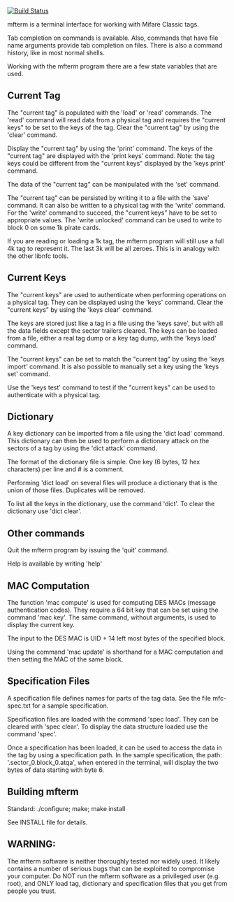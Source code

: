 [![Build Status](https://travis-ci.org/4ZM/mfterm.svg?branch=master)](https://travis-ci.org/4ZM/mfterm)

mfterm is a terminal interface for working with Mifare Classic tags.

Tab completion on commands is available. Also, commands that have file
name arguments provide tab completion on files. There is also a
command history, like in most normal shells.

Working with the mfterm program there are a few state variables that
are used.

Current Tag
-----------
The "current tag" is populated with the 'load' or 'read' commands. The
'read' command will read data from a physical tag and requires the
"current keys" to be set to the keys of the tag. Clear the "current
tag" by using the 'clear' command.

Display the "current tag" by using the 'print' command. The keys of
the "current tag" are displayed with the 'print keys' command. Note:
the tag keys could be different from the "current keys" displayed by
the 'keys print' command.

The data of the "current tag" can be manipulated with the 'set'
command.

The "current tag" can be persisted by writing it to a file with the
'save' command. It can also be written to a physical tag with the
'write' command. For the 'write' command to succeed, the "current
keys" have to be set to appropriate values. The 'write unlocked'
command can be used to write to block 0 on some 1k pirate cards.

If you are reading or loading a 1k tag, the mfterm program will still
use a full 4k tag to represent it. The last 3k will be all
zeroes. This is in analogy with the other libnfc tools.

Current Keys
------------
The "current keys" are used to authenticate when performing operations
on a physical tag. They can be displayed using the 'keys'
command. Clear the "current keys" by using the 'keys clear' command.

The keys are stored just like a tag in a file using the 'keys save',
but with all the data fields except the sector trailers cleared. The
keys can be loaded from a file, either a real tag dump or a key tag
dump, with the 'keys load' command.

The "current keys" can be set to match the "current tag" by using the
'keys import' command. It is also possible to manually set a key using
the 'keys set' command.

Use the 'keys test' command to test if the "current keys" can be used
to authenticate with a physical tag.

Dictionary
----------
A key dictionary can be imported from a file using the 'dict load'
command. This dictionary can then be used to perform a dictionary
attack on the sectors of a tag by using the 'dict attack' command.

The format of the dictionary file is simple. One key (6 bytes, 12 hex
characters) per line and # is a comment. 

Performing 'dict load' on several files will produce a dictionary that
is the union of those files. Duplicates will be removed.

To list all the keys in the dictionary, use the command 'dict'. To
clear the dictionary use 'dict clear'.

Other commands
--------------
Quit the mfterm program by issuing the 'quit' command.

Help is available by writing 'help'


MAC Computation
---------------

The function 'mac compute' is used for computing DES MACs (message
authentication codes). They require a 64 bit key that can be set using
the command 'mac key'. The same command, without arguments, is used to
display the current key.

The input to the DES MAC is UID + 14 left most bytes of the specified
block.

Using the command 'mac update' is shorthand for a MAC computation and
then setting the MAC of the same block.

Specification Files
-------------------
A specification file defines names for parts of the tag data. See the
file mfc-spec.txt for a sample specification.

Specification files are loaded with the command 'spec load'. They can
be cleared with 'spec clear'. To display the data structure loaded use
the command 'spec'.

Once a specification has been loaded, it can be used to access the
data in the tag by using a specification path. In the sample
specification, the path: '.sector_0.block_0.atqa', when entered in the
terminal, will display the two bytes of data starting with byte 6.


Building mfterm
---------------

Standard: ./configure; make; make install

See INSTALL file for details.


WARNING:
--------
The mfterm software is neither thoroughly tested nor widely used. It
likely contains a number of serious bugs that can be exploited to
compromise your computer. Do NOT run the mfterm software as a
privileged user (e.g. root), and ONLY load tag, dictionary and
specification files that you get from people you trust.
